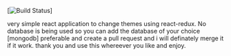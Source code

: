 [![Build Status](http://89e8-103-212-156-110.ngrok.io/buildStatus/icon?job=82)]

very simple react application to change themes using react-redux.
No database is being used so you can add the database of your choice [mongodb] preferable and create a pull request and i will definately merge it if it work.
thank you and use this whereever you like and enjoy. 

<!-- testing Three  -->
